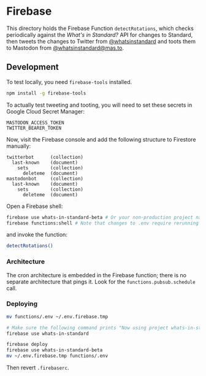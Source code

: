 # Firebase

This directory holds the Firebase Function `detectRotations`,
which checks periodically against the _What's in Standard?_ API for changes to Standard,
then tweets the changes to Twitter from [@whatsinstandard][@whatsinstandard]
and toots them to Mastodon from [@whatsinstandard@mas.to][@whatsinstandard@mas.to].

## Development

To test locally, you need `firebase-tools` installed.

```sh
npm install -g firebase-tools
```

To actually test tweeting and tooting,
you will need to set these secrets in Google Cloud Secret Manager:

```plain
MASTODON_ACCESS_TOKEN
TWITTER_BEARER_TOKEN
```

Now, visit the Firebase console and add the following structure to Firestore manually:

```plain
twitterbot      (collection)
  last-known    (document)
    sets        (collection)
      deleteme  (document)
mastodonbot     (collection)
  last-known    (document)
    sets        (collection)
      deleteme  (document)
```

Open a Firebase shell:

```sh
firebase use whats-in-standard-beta # Or your non-production project name
firebase functions:shell # Note that changes to .env require rerunning this
```

and invoke the function:

```sh
detectRotations()
```

### Architecture

The cron architecture is embedded in the Firebase function; there is no
separate architecture that pings it. Look for the `functions.pubsub.schedule`
call.

### Deploying

```sh
mv functions/.env ~/.env.firebase.tmp

# Make sure the following command prints "Now using project whats-in-standard"
firebase use whats-in-standard

firebase deploy
firebase use whats-in-standard-beta
mv ~/.env.firebase.tmp functions/.env
```

Then revert `.firebaserc`.

[@whatsinstandard]: https://twitter.com/whatsinstandard
[@whatsinstandard@mas.to]: https://mas.to/@whatsinstandard
